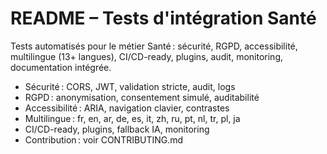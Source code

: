 # README – Tests d'intégration Santé

Tests automatisés pour le métier Santé : sécurité, RGPD, accessibilité, multilingue (13+ langues), CI/CD-ready, plugins, audit, monitoring, documentation intégrée.

- Sécurité : CORS, JWT, validation stricte, audit, logs
- RGPD : anonymisation, consentement simulé, auditabilité
- Accessibilité : ARIA, navigation clavier, contrastes
- Multilingue : fr, en, ar, de, es, it, zh, ru, pt, nl, tr, pl, ja
- CI/CD-ready, plugins, fallback IA, monitoring
- Contribution : voir CONTRIBUTING.md
